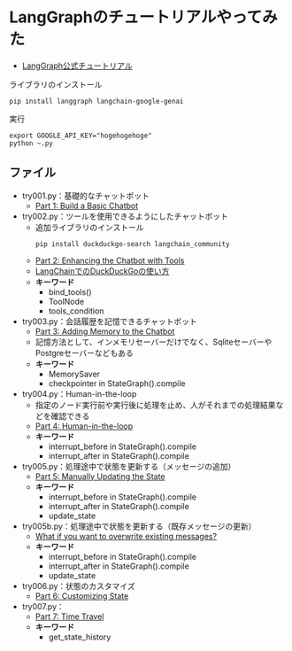 # LangGraphのチュートリアルやってみた
- [LangGraph公式チュートリアル](https://langchain-ai.github.io/langgraph/tutorials/introduction/)

ライブラリのインストール
```shell
pip install langgraph langchain-google-genai
```

実行
```shell
export GOOGLE_API_KEY="hogehogehoge"
python ~.py
```

## ファイル
- try001.py：基礎的なチャットボット
    - [Part 1: Build a Basic Chatbot](https://langchain-ai.github.io/langgraph/tutorials/introduction/#part-1-build-a-basic-chatbot)
- try002.py：ツールを使用できるようにしたチャットボット
    - 追加ライブラリのインストール
        ```shell
        pip install duckduckgo-search langchain_community
        ```
    - [Part 2: Enhancing the Chatbot with Tools](https://langchain-ai.github.io/langgraph/tutorials/introduction/#part-2-enhancing-the-chatbot-with-tools)
    - [LangChainでのDuckDuckGoの使い方](https://python.langchain.com/docs/integrations/tools/ddg/)
    - __キーワード__
        - bind_tools()
        - ToolNode
        - tools_condition
- try003.py：会話履歴を記憶できるチャットボット
    - [Part 3: Adding Memory to the Chatbot](https://langchain-ai.github.io/langgraph/tutorials/introduction/#part-3-adding-memory-to-the-chatbot)
    - 記憶方法として、インメモリセーバーだけでなく、SqliteセーバーやPostgreセーバーなどもある
    - __キーワード__
        - MemorySaver
        - checkpointer in StateGraph().compile
- try004.py：Human-in-the-loop
    - 指定のノード実行前や実行後に処理を止め、人がそれまでの処理結果などを確認できる
    - [Part 4: Human-in-the-loop](https://langchain-ai.github.io/langgraph/tutorials/introduction/#part-4-human-in-the-loop)
    - __キーワード__
        - interrupt_before in StateGraph().compile
        - interrupt_after in StateGraph().compile
- try005.py：処理途中で状態を更新する（メッセージの追加）
    - [Part 5: Manually Updating the State](https://langchain-ai.github.io/langgraph/tutorials/introduction/#part-5-manually-updating-the-state)
    - __キーワード__
        - interrupt_before in StateGraph().compile
        - interrupt_after in StateGraph().compile
        - update_state
- try005b.py：処理途中で状態を更新する（既存メッセージの更新）
    - [What if you want to overwrite existing messages?](https://langchain-ai.github.io/langgraph/tutorials/introduction/#what-if-you-want-to-overwrite-existing-messages)
    - __キーワード__
        - interrupt_before in StateGraph().compile
        - interrupt_after in StateGraph().compile
        - update_state
- try006.py：状態のカスタマイズ
    - [Part 6: Customizing State](https://langchain-ai.github.io/langgraph/tutorials/introduction/#part-6-customizing-state)
- try007.py：
    - [Part 7: Time Travel](https://langchain-ai.github.io/langgraph/tutorials/introduction/#part-7-time-travel)
    - __キーワード__
        - get_state_history